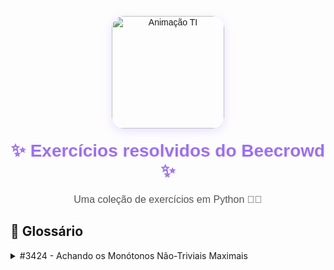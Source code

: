 <div align="center" style="font-family: 'Poppins', sans-serif;">

  <img src="https://media.giphy.com/media/v1.Y2lkPTc5MGI3NjExZWtpcHJwazUwbWthdGtoOXlwbDZkMjQwMzdxaWd6enJtYm9qbjQ5ZCZlcD12MV9naWZzX3NlYXJjaCZjdD1n/Wdsf25TfGyUinFbOEX/giphy.gif" 
       alt="Animação TI" 
       width="180" 
       style="border-radius: 20px; box-shadow: 0px 4px 15px rgba(200, 180, 255, 0.4);"/>

  <h1 style="color:#9b6dff; font-size: 28px; margin-top: 20px;">
    ✨ Exercícios resolvidos do Beecrowd ✨
  </h1>

  <p style="color:#555; font-size: 16px; margin: 10px 0;">
    Uma coleção de exercícios em Python 🐍💙
  </p>

</div>

## 🧩 Glossário 

<details>
  <summary>#3424 - Achando os Monótonos Não-Triviais Maximais</summary>
  
  - [📄 Código em Python](exercicios/3424.py)  
  - [📺 Explicação]()  

</details>
